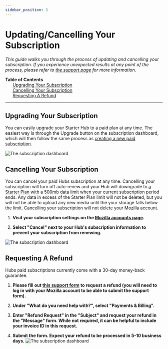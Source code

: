 ```yaml
---
sidebar_position: 3
---
```


# Updating/Cancelling Your Subscription

_This guide walks you through the process of updating and cancelling your subscription. If you experience unexpected results at any point of the process, please refer to [the support page](./setup-contact.html) for more information._

**Table of Contents**\
&nbsp;&nbsp;&nbsp;&nbsp;&nbsp;&nbsp;[Upgrading Your Subscription](#upgrading-your-subscription)\
&nbsp;&nbsp;&nbsp;&nbsp;&nbsp;&nbsp;[Cancelling Your Subscription](#cancelling-your-subscription)\
&nbsp;&nbsp;&nbsp;&nbsp;&nbsp;&nbsp;[Requesting A Refund](#requesting-a-refund)

---

## Upgrading Your Subscription

You can easily upgrade your Starter Hub to a paid plan at any time. The easiest way is through the Upgrade button on the subscription dashboard, which will then follow the same process as [creating a new paid subscription](http://localhost:3000/docs/setup-creating.html#how-to-subscribe---paid-plans).

<img src="/img/upgrade-button.png" alt="The subscription dashboard"/>

## Cancelling Your Subscription

You can cancel your paid Hubs subscription at any time. Cancelling your subscription will turn off auto-renew and your Hub will downgrade to [a Starter Plan](./setup-choosing.md#hubs-starter-plan--free) with a 500mb data limit when your current subscription period ends. Any data in excess of the Starter Plan limit will not be deleted, but you will not be able to upload any new media until the your storage falls below the limit. Cancelling your subscription will not delete your Mozilla account.

1. **Visit your subscription settings on the [Mozilla accounts page](https://accounts.firefox.com/signin).**

2. **Select "Cancel" next to your Hub's subscription information to prevent your subscription from renewing.**

<img src="/img/manage-subscription.png" alt="The subscription dashboard"/>

## Requesting A Refund

Hubs paid subscriptions currently come with a 30-day money-back guarantee.

1. **Please fill out [this support form](https://support.mozilla.org/en-US/users/auth?next=%2Fen-US%2Fquestions%2Fnew%2Fhubs%2Fform) to request a refund (you will need to log in with your Mozilla account to be able to submit the support form).**

2. **Under "What do you need help with?", select "Payments & Billing".**

3. **Enter "Refund Request" in the "Subject" and request your refund in the "Message" form. While not required, it can be helpful to include your invoice ID in this request.**

4. **Submit the form. Expect your refund to be processed in 5-10 business days.**
   <img src="/img/refund-form.png" alt="The subscription dashboard"/>
